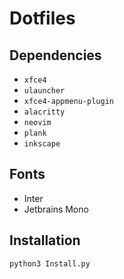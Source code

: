 # Dotfiles

## Dependencies

- `xfce4`
- `ulauncher`
- `xfce4-appmenu-plugin`
- `alacritty`
- `neovim`
- `plank`
- `inkscape`

## Fonts

- Inter
- Jetbrains Mono

## Installation

```sh
python3 Install.py
```
